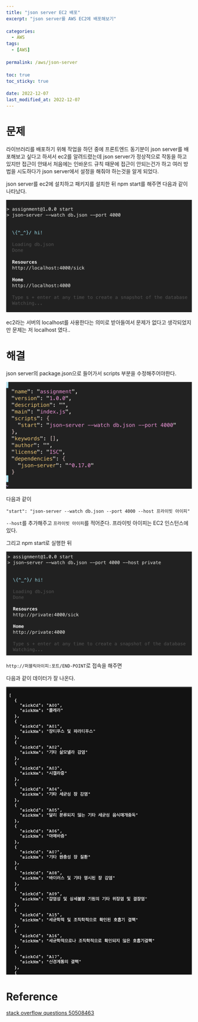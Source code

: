 ```yaml
---
title: "json server EC2 배포"
excerpt: "json server를 AWS EC2에 배포해보기"

categories:
  - AWS
tags:
  - [AWS]

permalink: /aws/json-server

toc: true
toc_sticky: true

date: 2022-12-07
last_modified_at: 2022-12-07
---
```




# 문제

라이브러리를 배포하기 위해 작업을 하던 중에 프론트엔드 동기분이 json server를 배포해보고 싶다고 하셔서 ec2를 알려드렸는데 json server가 정상적으로 작동을 하고 있지만 접근이 안돼서 처음에는 인바운드 규칙 때문에 접근이 안되는건가 하고 여러 방법을 시도하다가 json server에서 설정을 해줘야 하는것을 알게 되었다.

json server를 ec2에 설치하고 패키지를 설치한 뒤 npm start를 해주면 다음과 같이 나타났다.

![Alt text](../../assets/images/posts_img/AWS/2022-12-07-json2.png)

ec2라는 서버의 localhost를 사용한다는 의미로 받아들여서 문제가 없다고 생각되었지만 문제는 저 localhost 였다..

# 해결

json server의 package.json으로 들어가서 scripts 부분을 수정해주어야한다.

![Alt text](../../assets/images/posts_img/AWS/2022-12-07-json4.png)

다음과 같이
```
"start": "json-server --watch db.json --port 4000 --host 프라이빗 아이피"
```

`--host`를 추가해주고 `프라이빗 아이피`를 적어준다.
프라이빗 아이피는 EC2 인스턴스에 있다.

그리고 npm start로 실행한 뒤

![Alt text](../../assets/images/posts_img/AWS/2022-12-07-json5.png)

`http://퍼블릭아이피:포트/END-POINT`로 접속을 해주면 

다음과 같이 데이터가 잘 나온다.

![Alt text](../../assets/images/posts_img/AWS/2022-12-07-json6.png)


# Reference

[stack overflow questions 50508463](https://stackoverflow.com/questions/50508463/issue-with-running-json-server-on-aws-server-returning-404)